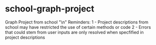 # school-graph-project
Graph Project from school "\n"
Reminders:
1 - Project descriptions from school may have restricted the use of certain methods or code
2 - Errors that could stem from user inputs are only resolved when specfified in project descriptions
